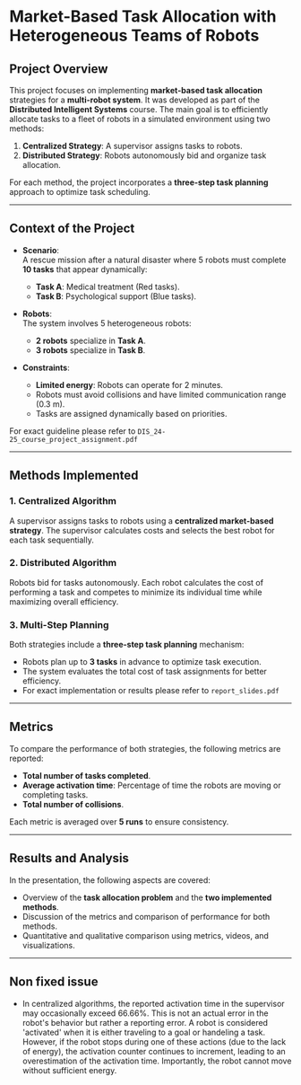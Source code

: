 # Market-Based Task Allocation with Heterogeneous Teams of Robots

## Project Overview
This project focuses on implementing **market-based task allocation** strategies for a **multi-robot system**. It was developed as part of the **Distributed Intelligent Systems** course. The main goal is to efficiently allocate tasks to a fleet of robots in a simulated environment using two methods:
1. **Centralized Strategy**: A supervisor assigns tasks to robots.
2. **Distributed Strategy**: Robots autonomously bid and organize task allocation.

For each method, the project incorporates a **three-step task planning** approach to optimize task scheduling.

---

## Context of the Project
- **Scenario**:  
  A rescue mission after a natural disaster where 5 robots must complete **10 tasks** that appear dynamically:
   - **Task A**: Medical treatment (Red tasks).  
   - **Task B**: Psychological support (Blue tasks).  

- **Robots**:  
  The system involves 5 heterogeneous robots:  
   - **2 robots** specialize in **Task A**.  
   - **3 robots** specialize in **Task B**.

- **Constraints**:  
   - **Limited energy**: Robots can operate for 2 minutes.  
   - Robots must avoid collisions and have limited communication range (0.3 m).  
   - Tasks are assigned dynamically based on priorities.  


For exact guideline please refer to `DIS_24-25_course_project_assignment.pdf`

---

## Methods Implemented
### 1. Centralized Algorithm  
A supervisor assigns tasks to robots using a **centralized market-based strategy**. The supervisor calculates costs and selects the best robot for each task sequentially.

### 2. Distributed Algorithm  
Robots bid for tasks autonomously. Each robot calculates the cost of performing a task and competes to minimize its individual time while maximizing overall efficiency.

### 3. Multi-Step Planning  
Both strategies include a **three-step task planning** mechanism:  
   - Robots plan up to **3 tasks** in advance to optimize task execution.  
   - The system evaluates the total cost of task assignments for better efficiency.
   - For exact implementation or results please refer to `report_slides.pdf`
    
---

## Metrics  
To compare the performance of both strategies, the following metrics are reported:  
- **Total number of tasks completed**.  
- **Average activation time**: Percentage of time the robots are moving or completing tasks.  
- **Total number of collisions**.

Each metric is averaged over **5 runs** to ensure consistency.

---

## Results and Analysis
In the presentation, the following aspects are covered:  
- Overview of the **task allocation problem** and the **two implemented methods**.  
- Discussion of the metrics and comparison of performance for both methods.  
- Quantitative and qualitative comparison using metrics, videos, and visualizations.

---

## Non fixed issue

- In centralized algorithms, the reported activation time in the supervisor may occasionally exceed 66.66%. This is not an actual error in the robot's behavior but rather a reporting error. A robot is considered 'activated' when it is either traveling to a goal or handeling a task. However, if the robot stops during one of these actions (due to the lack of energy), the activation counter continues to increment, leading to an overestimation of the activation time. Importantly, the robot cannot move without sufficient energy.